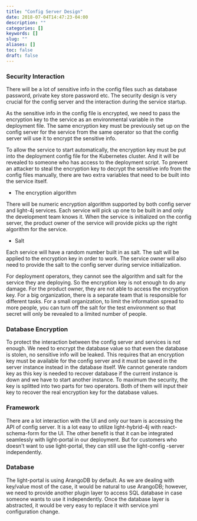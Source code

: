 ```yaml
---
title: "Config Server Design"
date: 2018-07-04T14:47:23-04:00
description: ""
categories: []
keywords: []
slug: ""
aliases: []
toc: false
draft: false
---
```


### Security Interaction

There will be a lot of sensitive info in the config files such as database password, private key store password etc. The security design is very crucial for the config server and the interaction during the service startup. 

As the sensitive info in the config file is encrypted, we need to pass the encryption key to the service as an environmental variable in the deployment file. The same encryption key must be previously set up on the config server for the service from the same operator so that the config server will use it to encrypt the sensitive info. 

To allow the service to start automatically, the encryption key must be put into the deployment config file for the Kubernetes cluster. And it will be revealed to someone who has access to the deployment script. To prevent an attacker to steal the encryption key to decrypt the sensitive info from the config files manually, there are two extra variables that need to be built into the service itself. 

* The encryption algorithm

There will be numeric encryption algorithm supported by both config server and light-4j services. Each service will pick up one to be built in and only the development team knows it. When the service is initialized on the config server, the product owner of the service will provide picks up the right algorithm for the service. 

* Salt

Each service will have a random number built in as salt. The salt will be applied to the encryption key in order to work. The service owner will also need to provide the salt to the config server during service initialization. 

For deployment operators, they cannot see the algorithm and salt for the service they are deploying. So the encryption key is not enough to do any damage. For the product owner, they are not able to access the encryption key. For a big organization, there is a separate team that is responsible for different tasks. For a small organization, to limit the information spread to more people, you can turn off the salt for the test environment so that secret will only be revealed to a limited number of people. 

### Database Encryption

To protect the interaction between the config server and services is not enough. We need to encrypt the database value so that even the database is stolen, no sensitive info will be leaked. This requires that an encryption key must be available for the config server and it must be saved in the server instance instead in the database itself. We cannot generate random key as this key is needed to recover database if the current instance is down and we have to start another instance. To maximum the security, the key is splitted into two parts for two operators. Both of them will input their key to recover the real encryption key for the database values. 

### Framework

There are a lot interaction with the UI and only our team is accessing the API of config server. It is a lot easy to utilize light-hybrid-4j with react-schema-form for the UI. The other benefit is that it can be integrated seamlessly with light-portal in our deployment. But for customers who doesn't want to use light-portal, they can still use the light-config -server independently. 

### Database

The light-portal is using ArangoDB by default. As we are dealing with key/value most of the case, it would be natural to use ArangoDB; however, we need to provide another plugin layer to access SQL database in case someone wants to use it independently. Once the database layer is abstracted, it would be very easy to replace it with service.yml configuration change. 





